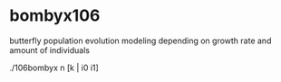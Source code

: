 # bombyx106
butterfly population evolution modeling depending on growth rate and amount of individuals

./106bombyx n [k | i0 i1]
